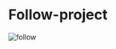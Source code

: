 # Follow-project



![follow](https://user-images.githubusercontent.com/83788662/142291631-11f3a08e-f036-45db-8ab2-7b8002294ef1.jpg)
